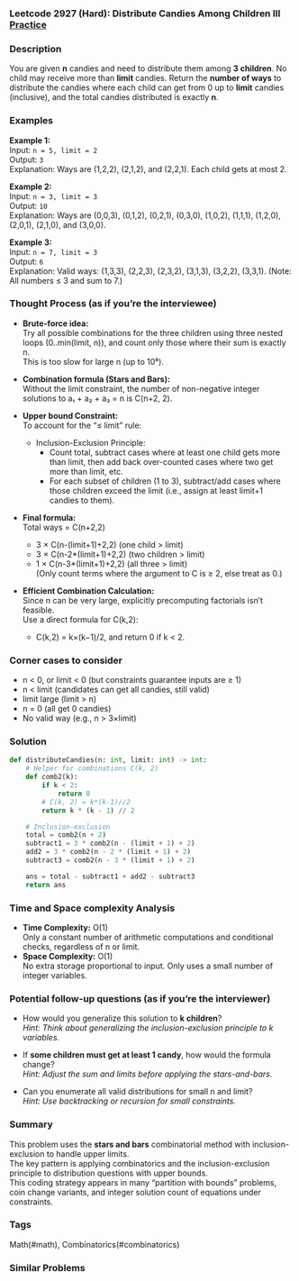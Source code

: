 ### Leetcode 2927 (Hard): Distribute Candies Among Children III [Practice](https://leetcode.com/problems/distribute-candies-among-children-iii)

### Description  
You are given **n** candies and need to distribute them among **3 children**. No child may receive more than **limit** candies. 
Return the **number of ways** to distribute the candies where each child can get from 0 up to **limit** candies (inclusive), and the total candies distributed is exactly **n**.

### Examples  

**Example 1:**  
Input: `n = 5, limit = 2`  
Output: `3`  
Explanation: Ways are (1,2,2), (2,1,2), and (2,2,1). Each child gets at most 2.

**Example 2:**  
Input: `n = 3, limit = 3`  
Output: `10`  
Explanation: Ways are (0,0,3), (0,1,2), (0,2,1), (0,3,0), (1,0,2), (1,1,1), (1,2,0), (2,0,1), (2,1,0), and (3,0,0).

**Example 3:**  
Input: `n = 7, limit = 3`  
Output: `6`  
Explanation: Valid ways: (1,3,3), (2,2,3), (2,3,2), (3,1,3), (3,2,2), (3,3,1). (Note: All numbers ≤ 3 and sum to 7.)

### Thought Process (as if you’re the interviewee)  
- **Brute-force idea:**  
  Try all possible combinations for the three children using three nested loops (0..min(limit, n)), and count only those where their sum is exactly n.  
  This is too slow for large n (up to 10⁸).

- **Combination formula (Stars and Bars):**  
  Without the limit constraint, the number of non-negative integer solutions to a₁ + a₂ + a₃ = n is C(n+2, 2).

- **Upper bound Constraint:**  
  To account for the “≤ limit” rule:  
  - Inclusion-Exclusion Principle:  
    - Count total, subtract cases where at least one child gets more than limit, then add back over-counted cases where two get more than limit, etc.
    - For each subset of children (1 to 3), subtract/add cases where those children exceed the limit (i.e., assign at least limit+1 candies to them).

- **Final formula:**  
  Total ways = C(n+2,2)  
  - 3 × C(n-(limit+1)+2,2)   (one child > limit)  
  + 3 × C(n-2*(limit+1)+2,2) (two children > limit)  
  - 1 × C(n-3*(limit+1)+2,2) (all three > limit)  
  (Only count terms where the argument to C is ≥ 2, else treat as 0.)

- **Efficient Combination Calculation:**  
  Since n can be very large, explicitly precomputing factorials isn’t feasible.  
  Use a direct formula for C(k,2):  
  - C(k,2) = k×(k−1)/2, and return 0 if k < 2.


### Corner cases to consider  
- n < 0, or limit < 0 (but constraints guarantee inputs are ≥ 1)
- n < limit (candidates can get all candies, still valid)
- limit large (limit > n)
- n = 0 (all get 0 candies)
- No valid way (e.g., n > 3×limit)

### Solution

```python
def distributeCandies(n: int, limit: int) -> int:
    # Helper for combinations C(k, 2)
    def comb2(k):
        if k < 2:
            return 0
        # C(k, 2) = k*(k-1)//2
        return k * (k - 1) // 2

    # Inclusion-exclusion
    total = comb2(n + 2)
    subtract1 = 3 * comb2(n - (limit + 1) + 2)
    add2 = 3 * comb2(n - 2 * (limit + 1) + 2)
    subtract3 = comb2(n - 3 * (limit + 1) + 2)

    ans = total - subtract1 + add2 - subtract3
    return ans
```

### Time and Space complexity Analysis  

- **Time Complexity:** O(1)  
  Only a constant number of arithmetic computations and conditional checks, regardless of n or limit.
- **Space Complexity:** O(1)  
  No extra storage proportional to input. Only uses a small number of integer variables.

### Potential follow-up questions (as if you’re the interviewer)  

- How would you generalize this solution to **k children**?  
  *Hint: Think about generalizing the inclusion-exclusion principle to k variables.*

- If **some children must get at least 1 candy**, how would the formula change?  
  *Hint: Adjust the sum and limits before applying the stars-and-bars.*

- Can you enumerate all valid distributions for small n and limit?  
  *Hint: Use backtracking or recursion for small constraints.*

### Summary
This problem uses the **stars and bars** combinatorial method with inclusion-exclusion to handle upper limits.  
The key pattern is applying combinatorics and the inclusion-exclusion principle to distribution questions with upper bounds.  
This coding strategy appears in many “partition with bounds” problems, coin change variants, and integer solution count of equations under constraints.

### Tags
Math(#math), Combinatorics(#combinatorics)

### Similar Problems
